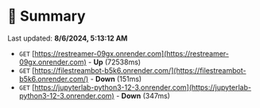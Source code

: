 # 📖 Summary
Last updated: **8/6/2024, 5:13:12 AM**

- `GET` [https://restreamer-09gx.onrender.com](https://restreamer-09gx.onrender.com) - **Up** (72538ms)
- `GET` [https://filestreambot-b5k6.onrender.com/](https://filestreambot-b5k6.onrender.com/) - **Down** (151ms)
- `GET` [https://jupyterlab-python3-12-3.onrender.com](https://jupyterlab-python3-12-3.onrender.com) - **Down** (347ms)

